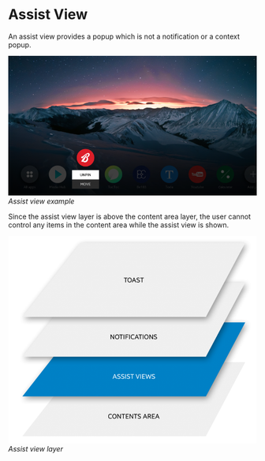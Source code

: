 # Assist View

An assist view provides a popup which is not a notification or a context popup.



![assist view example](media/ux_02_assist_view_2_re-850x478.png)<br>
*Assist view example*



Since the assist view layer is above the content area layer, the user cannot control any items in the content area while the assist view is shown.

![assist view](media/ux_02_assist_view_1_re-850x707.png)<br>
*Assist view layer*
